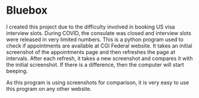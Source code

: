 # Bluebox

I created this project due to the difficulty involved in booking US visa interview slots. During COVID, the consulate was closed and interview slots were released in very limited numbers. This is a python program used to check if appointments are available at CGI Federal website. It takes an initial screenshot of the appointments page and then refreshes the page at intervals. After each refresh, it takes a new screenshot and compares it with the initial screenshot. If there is a difference, then the computer will start beeping.

As this program is using screenshots for comparison, it is very easy to use this program on any other website.
